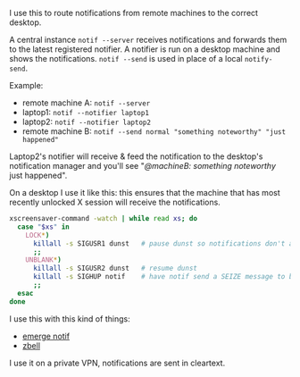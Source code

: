 I use this to route notifications from remote machines to the correct desktop.

A central instance `notif --server` receives notifications and forwards them to the latest registered notifier.
A notifier is run on a desktop machine and shows the notifications.
`notif --send` is used in place of a local `notify-send`.


Example:
- remote machine A: `notif --server`
- laptop1: `notif --notifier laptop1`
- laptop2: `notif --notifier laptop2`
- remote machine B: `notif --send normal "something noteworthy" "just happened"`


Laptop2's notifier will receive & feed the notification to the desktop's notification manager and you'll see "*@machineB: something noteworthy* just happened".


On a desktop I use it like this: this ensures that the machine that has most recently unlocked X session will receive the notifications.
```sh
xscreensaver-command -watch | while read xs; do
  case "$xs" in
    LOCK*)
      killall -s SIGUSR1 dunst   # pause dunst so notifications don't appear over xscreensaver
      ;;
    UNBLANK*)
      killall -s SIGUSR2 dunst   # resume dunst
      killall -s SIGHUP notif    # have notif send a SEIZE message to become the notifier.
      ;;
  esac
done
```

I use this with this kind of things:
- [emerge notif](misc/emerge_notif-prompts.patch)
- [zbell](https://github.com/Wonko7/conf-zsh/blob/master/zbell.zsh#L69)


I use it on a private VPN, notifications are sent in cleartext.
